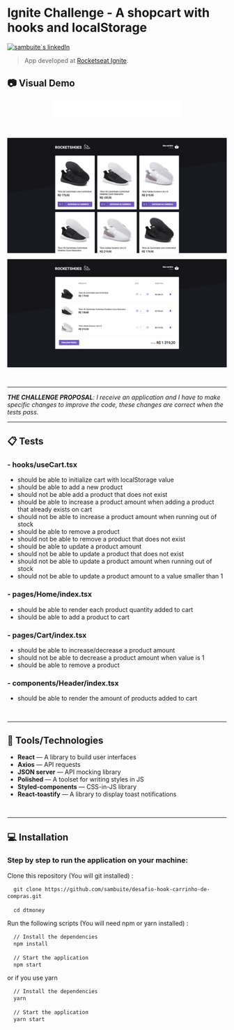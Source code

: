 # Ignite Challenge - A shopcart with hooks and localStorage

<p align="left">
  <a href="https://www.linkedin.com/in/murilosambuite/"> 
    <img
      src="https://img.shields.io/badge/LinkedIn-0077B5?style=for-the-badge&logo=linkedin&logoColor=white"
      alt="sambuite`s linkedIn"
    />
  </a>
</p>

> App developed at [Rocketseat Ignite](https://www.rocketseat.com.br/ignite).

## :camera: Visual Demo

<p align="center">
   <img src=".github/logo.svg" width="300"/>
</p>

<br />

<p align="center">
  <img align="center" src=".github/image-1.png" border="0">
</p>

<p align="center">
  <img align="center" src=".github/image-2.png" border="0">
</p>

<br />

---

<em>**THE CHALLENGE PROPOSAL**: I receive an application and I have to make specific changes to improve the code, these changes are correct when the tests pass. </em>

---

## :clipboard: Tests

### - hooks/useCart.tsx

- should be able to initialize cart with localStorage value
- should be able to add a new product
- should not be able add a product that does not exist
- should be able to increase a product amount when adding a product that already exists on cart
- should not be able to increase a product amount when running out of stock
- should be able to remove a product
- should not be able to remove a product that does not exist
- should be able to update a product amount
- should not be able to update a product that does not exist
- should not be able to update a product amount when running out of stock
- should not be able to update a product amount to a value smaller than 1

### - pages/Home/index.tsx

- should be able to render each product quantity added to cart
- should be able to add a product to cart

### - pages/Cart/index.tsx

- should be able to increase/decrease a product amount
- should not be able to decrease a product amount when value is 1
- should be able to remove a product

### - components/Header/index.tsx

- should be able to render the amount of products added to cart

<br />

---

## :hammer: Tools/Technologies

- **React** — A library to build user interfaces
- **Axios** — API requests
- **JSON server** — API mocking library
- **Polished** — A toolset for writing styles in JS
- **Styled-components** — CSS-in-JS library
- **React-toastify** — A library to display toast notifications

<br />

---

## :computer: Installation

### Step by step to run the application on your machine:

Clone this repository
(You will git installed) :

```
  git clone https://github.com/sambuite/desafio-hook-carrinho-de-compras.git

  cd dtmoney
```

Run the following scripts
(You will need npm or yarn installed) :

```
  // Install the dependencies
  npm install

  // Start the application
  npm start
```

or if you use yarn

```
  // Install the dependencies
  yarn

  // Start the application
  yarn start
```
